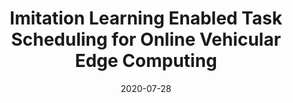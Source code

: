---
title: "Imitation Learning Enabled Task Scheduling for Online Vehicular Edge Computing"
authors:
- Xiaojie Wang
- Zhaolong Ning
- Song Guo
- Lei Wang

date: "2020-07-28"
doi: "10.1109/TMC.2020.3012509"

# Publication type.
# 1 = Conference paper; 2 = Journal article;
# 3 = Preprint Paper; 4 = Report; 5 = Book; 6 = Book section;
# 7 = Thesis; 8 = Patent
publication_types: ["2"]

# Publication name and optional abbreviated publication name.
publication: "*IEEE Transactions on Mobile Computing*"
publication_short: "TMC (CCF-A)"

url_pdf: https://ieeexplore.ieee.org/document/9151371
# url_code: ''
# url_dataset: ''
# url_poster: ''
# url_project: ''
# url_slides: ''
# url_video: ''

---